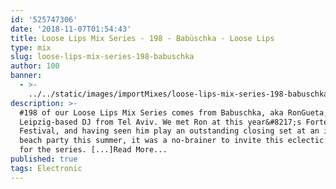 ```yaml
---
id: '525747306'
date: '2018-11-07T01:54:43'
title: Loose Lips Mix Series - 198 - Babüschka - Loose Lips
type: mix
slug: loose-lips-mix-series-198-babuschka
author: 100
banner:
  - >-
    ../../static/images/importMixes/loose-lips-mix-series-198-babuschka/image3136.jpeg
description: >-
  #198 of our Loose Lips Mix Series comes from Babuschka, aka RonGueta, a
  Leipzig-based DJ from Tel Aviv. We met Ron at this year&#8217;s Forte
  Festival, and having seen him play an outstanding closing set at an idyllic
  beach party this summer, it was a no-brainer to invite this eclectic DJ along
  for the series. [...]Read More...
published: true
tags: Electronic
---
```

